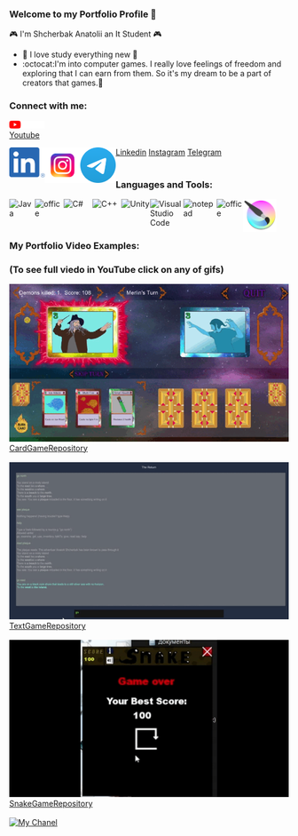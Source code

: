 ### Welcome to my Portfolio Profile 🎩

🎮 I'm Shcherbak Anatolii an It Student 🎮 
- 📖 I love study everything new 🚀
- :octocat:I'm into computer games. I really love feelings of freedom and exploring that I can earn from them. So it's my dream to be a part of creators that games.🎇

### Connect with me:

[<img align="left"   alt="Anatolii Shcherbak | YouTube" width="64px" src="https://github.com/Anatolii-Shcherbak/resources/blob/main/Img/yt_logo_rgb_dark.png"/>][youtube]<br>[Youtube]

[<img align="left"   alt="Anatolii Shcherbak | LinkedIn" width="64px" src="https://github.com/Anatolii-Shcherbak/resources/blob/main/Img/LI-In-Bug.png"/>][linkedin][Linkedin]
[<img align="left"   alt="Anatolii Shcherbak | Instagram" width="64px" src="https://github.com/Anatolii-Shcherbak/resources/blob/main/Img/Inst.png" />][instagram][Instagram]
[<img align="left"  alt="Anatolii Shcherbak | TG" width="64px" src="https://github.com/Anatolii-Shcherbak/resources/blob/main/Img/Telegram.png" />][Tg][Telegram]
<br >
<br >

### Languages and Tools:

<img align="left" alt="Java" height ="64px" width="46px" src="https://seeklogo.com/images/J/java-logo-7833D1D21A-seeklogo.com.png" />
<img align="left" alt="office" width="52px" src="https://seeklogo.com/images/E/eclipse-logo-85FE4BEA34-seeklogo.com.png" />
<img align="left" alt="C#" width="52px" src="https://seeklogo.com/images/C/c-sharp-c-logo-02F17714BA-seeklogo.com.png" />
<img align="left" alt="C++" width="52px" src="https://seeklogo.com/images/C/c-logo-1B1817C041-seeklogo.com.png" />
<img align="left" alt="Unity" width="52px" src="https://seeklogo.com/images/U/unity-logo-988A22E703-seeklogo.com.png" />
<img align="left" alt="Visual Studio Code" width="60px" src="https://seeklogo.com/images/V/visual-studio-logo-14F95CF819-seeklogo.com.png" />
<img align="left" alt="notepad" width="60px" src="https://seeklogo.com/images/N/notepad-logo-B36F48AC8C-seeklogo.com.png" />
<img align="left" alt="office" width="48px" src="https://seeklogo.com/images/M/microsoft-office-logo-8B0EF31E09-seeklogo.com.png" />
<img align="left" alt="office" width="60px" src="https://github.com/Anatolii-Shcherbak/resources/blob/main/Img/KritaIm-removebg-preview.png" />



<br />
<br />
<br />

### My Portfolio Video Examples:
### (To see full viedo in YouTube click on any of gifs)
<!-- YOUTUBE:START -->
[![My Chanel](https://github.com/Anatolii-Shcherbak/resources/blob/main/Img/GifDe.gif)](https://www.youtube.com/watch?v=VptAMVgpbP8)
<br />
[CardGameRepository](https://github.com/Anatolii-Shcherbak/UnityCardGame)
<br />
<br />
[![My Chanel](https://github.com/Anatolii-Shcherbak/resources/blob/main/Img/TextG.gif)](https://www.youtube.com/watch?v=VptAMVgpbP8)
<br />
[TextGameRepository](https://github.com/Anatolii-Shcherbak/TextAdvantureGame)
<br />
<br />
[![My Chanel](https://github.com/Anatolii-Shcherbak/resources/blob/main/Img/Snake.gif)](https://www.youtube.com/watch?v=VptAMVgpbP8)
<br />
[SnakeGameRepository](https://github.com/Anatolii-Shcherbak/Snake-Java-Game)
<br />
<br />
[![My Chanel](https://github.com/Anatolii-Shcherbak/resources/blob/main/Img/MyGame.gif)](https://www.youtube.com/watch?v=VptAMVgpbP8)
<!-- YOUTUBE:END -->



[youtube]: https://www.youtube.com/channel/UC9Si7j82OO2PLaajrtxa9JA/
[linkedin]: https://www.linkedin.com/in/anatolii-shcherbak/
[instagram]: https://www.instagram.com/s_a_vdeveloper/
[Tg]: https://t.me/S_Anatoliy_V4

[Youtube]: https://www.youtube.com/channel/UC9Si7j82OO2PLaajrtxa9JA/
[Linkedin]: https://www.linkedin.com/in/anatolii-shcherbak/
[Instagram]:  https://www.instagram.com/s_a_vdeveloper/
[Telegram]: https://t.me/S_Anatoliy_V4
